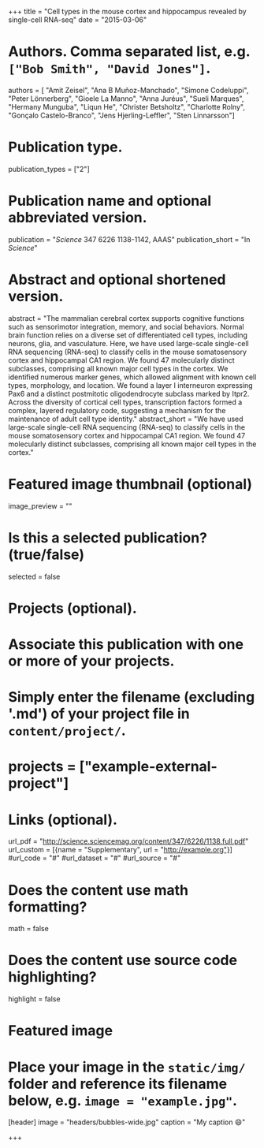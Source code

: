 +++
title = "Cell types in the mouse cortex and hippocampus revealed by single-cell RNA-seq"
date = "2015-03-06"

# Authors. Comma separated list, e.g. `["Bob Smith", "David Jones"]`.
authors = [ "Amit Zeisel", "Ana B Muñoz-Manchado", "Simone Codeluppi", "Peter Lönnerberg", "Gioele La Manno", "Anna Juréus", "Sueli Marques", "Hermany Munguba", "Liqun He", "Christer Betsholtz", "Charlotte Rolny", "Gonçalo Castelo-Branco", "Jens Hjerling-Leffler", "Sten Linnarsson"]

# Publication type.
publication_types = ["2"]

# Publication name and optional abbreviated version.
publication = "*Science* 347 6226 1138-1142, AAAS"
publication_short = "In *Science*"

# Abstract and optional shortened version.
abstract = "The mammalian cerebral cortex supports cognitive functions such as sensorimotor integration, memory, and social behaviors. Normal brain function relies on a diverse set of differentiated cell types, including neurons, glia, and vasculature. Here, we have used large-scale single-cell RNA sequencing (RNA-seq) to classify cells in the mouse somatosensory cortex and hippocampal CA1 region. We found 47 molecularly distinct subclasses, comprising all known major cell types in the cortex. We identified numerous marker genes, which allowed alignment with known cell types, morphology, and location. We found a layer I interneuron expressing Pax6 and a distinct postmitotic oligodendrocyte subclass marked by Itpr2. Across the diversity of cortical cell types, transcription factors formed a complex, layered regulatory code, suggesting a mechanism for the maintenance of adult cell type identity."
abstract_short = "We have used large-scale single-cell RNA sequencing (RNA-seq) to classify cells in the mouse somatosensory cortex and hippocampal CA1 region. We found 47 molecularly distinct subclasses, comprising all known major cell types in the cortex."

# Featured image thumbnail (optional)
image_preview = ""

# Is this a selected publication? (true/false)
selected = false

# Projects (optional).
#   Associate this publication with one or more of your projects.
#   Simply enter the filename (excluding '.md') of your project file in `content/project/`.
# projects = ["example-external-project"]

# Links (optional).
url_pdf = "http://science.sciencemag.org/content/347/6226/1138.full.pdf"
url_custom = [{name = "Supplementary", url = "http://example.org"}]
#url_code = "#"
#url_dataset = "#"
#url_source = "#"


# Does the content use math formatting?
math = false

# Does the content use source code highlighting?
highlight = false

# Featured image
# Place your image in the `static/img/` folder and reference its filename below, e.g. `image = "example.jpg"`.
[header]
image = "headers/bubbles-wide.jpg"
caption = "My caption :smile:"

+++
